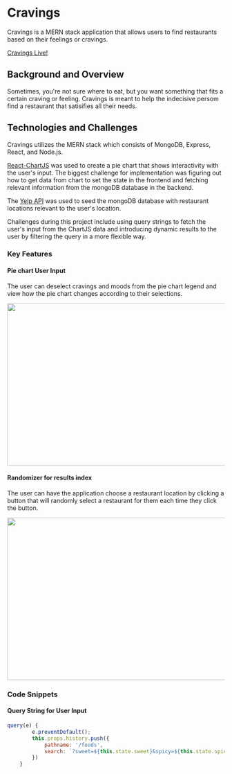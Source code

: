 # Cravings
Cravings is a MERN stack application that allows users to find restaurants based on their feelings or cravings. 

[Cravings Live!](https://cravings-mern.herokuapp.com/#/)

## Background and Overview
Sometimes, you're not sure where to eat, but you want something that fits a certain craving or feeling. Cravings is meant to help the indecisive persom find a restaurant that satisifies all their needs. 

<!-- ## Functionality and MVP
- [ ] User authorization (Sign up and log in)
- [ ] User input to filter search results
- [ ] Randomize feature to select restaurant
- [ ] Production READme
- [ ] Web and mobile application -->
<!-- 
### Bonus Features
- [ ] Restaurant saves
- [ ] Maps
- [ ] Multi user interface
- [ ] Publishing app to app store
- [ ] User votes -->

## Technologies and Challenges 
Cravings utilizes the MERN stack which consists of MongoDB, Express, React, and Node.js. 

[React-ChartJS](https://www.npmjs.com/package/react-chartjs-2) was used to create a pie chart that shows interactivity with the user's input. The biggest challenge for implementation was figuring out how to get data from chart to set the state in the frontend and fetching relevant information from the mongoDB database in the backend.

The [Yelp API](https://www.yelp.com/fusion) was used to seed the mongoDB database with restaurant locations relevant to the user's location. 

Challenges during this project include using query strings to fetch the user's input from the ChartJS data and introducing dynamic results to the user by filtering the query in a more flexible way.

### Key Features

#### Pie chart User Input

The user can deselect cravings and moods from the pie chart legend and view how the pie chart changes according to their selections. 

<p align="center">
    <img width="600" height="375" src="https://github.com/kavya-kumar94/cravings/blob/master/ezgif.com-video-to-gif.gif">
</p>

#### Randomizer for results index

The user can have the application choose a restaurant location by clicking a button that will randomly select a restaurant for them each time they click the button.

<p align="center">
    <img width="600" height="375" src="https://github.com/kavya-kumar94/cravings/blob/master/ezgif.com-video-to-gif%20(1).gif">
</p>

### Code Snippets


#### Query String for User Input
```js
query(e) {
        e.preventDefault();
        this.props.history.push({
            pathname: '/foods',
            search: `?sweet=${this.state.sweet}&spicy=${this.state.spicy}&salty=${this.state.salty}&savory=${this.state.savory}&hot=${this.state.hot}&cold=${this.state.cold}&healthy=${this.state.healthy}&junk=${this.state.junk}&happy=${this.state.happy}&sad=${this.state.sad}&hangry=${this.state.hangry}&sick=${this.state.sick}&celebratory=${this.state.celebratory}&stressed=${this.state.stressed}&adventurous=${this.state.adventurous}`
        })
    }
```
<!-- ## Accomplished over the Weekend
* All team members read the MERN tutorials
* Set up database
* Wrote proposal READme 
* Implement user authentication on both database backend and frontend
* Create modal for signup and login forms
* Style splash page

## Group members and Work breakdown
Michelle Kim, Selam Weldu, Sophia Cheung, Kavya Kumar

July 15
* Create frontend components for food and drinks
* Add saves features

July 16
* Style all pages

July 17 
* Production READme and turn in project
 -->
